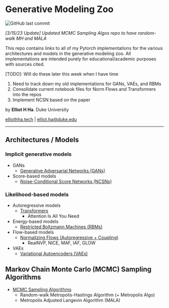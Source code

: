 # Generative Modeling Zoo
![GitHub last commit](https://img.shields.io/github/last-commit/elliothha/generative-modeling-zoo)

*[3/15/23 Update] Updated MCMC Sampling Algos repo to have random-walk MH and MALA*

This repo contains links to all of my Pytorch implementations for the various architectures and models in the generative modeling zoo. All implementations are intended purely for educational/academic purposes with sources cited.

[TODO]: Will do these later this week when I have time
1. Need to track down my old implementations for GANs, VAEs, and RBMs
2. Consolidate current notebook files for Norm Flows and Transformers into the repos
3. Implement NCSN based on the paper

by **Elliot H Ha**. Duke University

[elliothha.tech](https://elliothha.tech/) | [elliot.ha@duke.edu](mailto:elliot.ha@duke.edu)

---

## Architectures / Models

### Implicit generative models
- GANs
   - [Generative Adversarial Networks (GANs)](https://github.com/elliothha/generative-adversarial-networks)
- Score-based models
   - [Noise-Conditional Score Networks (NCSNs)](https://github.com/elliothha/noise-conditional-score-networks)
 
### Likelihood-based models
 - Autoregressive models
   - [Transformers](https://github.com/elliothha/transformers)
       - Attention Is All You Need
 - Energy-based models
    - [Restricted Boltzmann Machines (RBMs)](https://github.com/elliothha/restricted-boltzmann-machines)
 - Flow-based models
   - [Normalizing Flows (Autoregressive + Coupling)](https://github.com/elliothha/normalizing-flows)
      - RealNVP, NICE, MAF, IAF, GLOW
- VAEs
  - [Variational Autoencoders (VAEs)](https://github.com/elliothha/variational-autoencoders)


## Markov Chain Monte Carlo (MCMC) Sampling Algorithms

- [MCMC Sampling Algorithms](https://github.com/elliothha/mcmc-sampling-algos)
    - Random-walk Metropolis-Hastings Algorithm (+ Metropolis Algo)
    - Metropolis Adjusted Langevin Algorithm (MALA)

